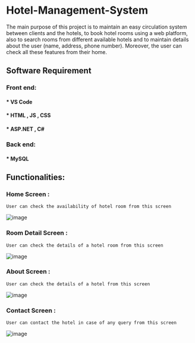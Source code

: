 # Hotel-Management-System

The main purpose of this project is to maintain an easy circulation system between clients and the
hotels, to book hotel rooms using a web platform, also to search rooms from different available
hotels and to maintain details about the user (name, address, phone number). Moreover, the user
can check all these features from their home.

## Software Requirement

### Front end:
#### * VS Code
#### * HTML , JS , CSS
#### * ASP.NET , C#

### Back end:
#### * MySQL

## Functionalities:
### Home Screen :
    User can check the availability of hotel room from this screen
    
![image](https://user-images.githubusercontent.com/46466390/127776978-2dcff62e-6334-475d-9c5d-24983af7e82f.png)

### Room Detail Screen :
    User can check the details of a hotel room from this screen
    
   ![image](https://user-images.githubusercontent.com/46466390/127776897-202d8629-790d-4857-ba1a-9ae47e0fb850.png)

### About Screen :
    User can check the details of a hotel from this screen

![image](https://user-images.githubusercontent.com/46466390/127777122-ca767120-ee0d-4c67-95a7-773a26c50ed5.png)

### Contact Screen :
    User can contact the hotel in case of any query from this screen
    
![image](https://user-images.githubusercontent.com/46466390/127777156-73d4bd8a-d657-4f19-8ec3-d929c260a8c2.png)

